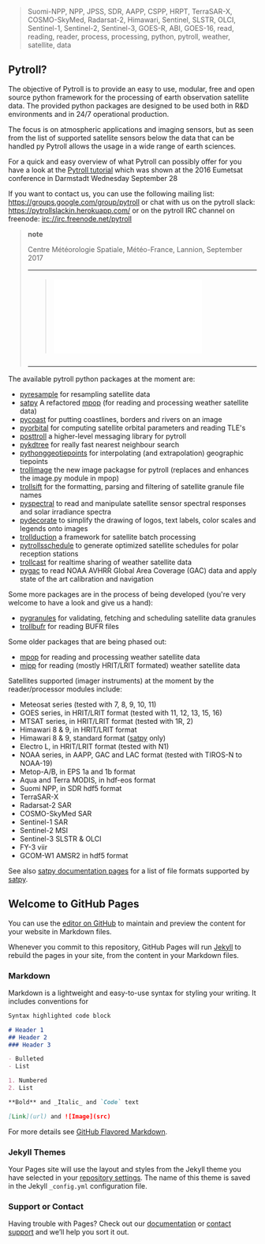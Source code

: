 > Suomi-NPP, NPP, JPSS, SDR, AAPP, CSPP, HRPT, TerraSAR-X, COSMO-SkyMed, Radarsat-2, Himawari, Sentinel, SLSTR, OLCI, Sentinel-1, Sentinel-2, Sentinel-3, GOES-R, ABI, GOES-16, read, reading, reader, process, processing, python, pytroll, weather, satellite, data

## Pytroll?

The objective of Pytroll is to provide an easy to use, modular, free and open source python framework for the processing of earth observation satellite data. The provided python packages are designed to be used both in R&D environments and in 24/7 operational production.

The focus is on atmospheric applications and imaging sensors, but as seen from the list of supported satellite sensors below the data that can be handled py Pytroll allows the usage in a wide range of earth sciences.

For a quick and easy overview of what Pytroll can possibly offer for you have a look at the [Pytroll tutorial](https://docs.google.com/presentation/d/1-ast62mC7X0z7504gSJCthRnQP-8LrU0Pz_CNxUx0Ag/edit#slide=id.p) which was shown at the 2016 Eumetsat conference in Darmstadt Wednesday September 28

If you want to contact us, you can use the following mailing list: <https://groups.google.com/group/pytroll> or chat with us on the pytroll slack: <https://pytrollslackin.herokuapp.com/> or on the pytroll IRC channel on freenode: <irc://irc.freenode.net/pytroll>

> **note**
>
> Centre Météorologie Spatiale, Météo-France, Lannion, September 2017
>
> <table>
> <col width="19%" />
> <tbody>
> <tr class="odd">
> <td align="left"><blockquote>
> <p><embed src="_static/PytrollGroupLannion20170914_small.JPG%0A%20:width:%20770px" /></p>
> </blockquote></td>
> </tr>
> <tr class="even">
> <td align="left"></td>
> </tr>
> </tbody>
> </table>

The available pytroll python packages at the moment are:

-   [pyresample](http://github.com/pytroll/pyresample) for resampling satellite data
-   [satpy](https://github.com/pytroll/satpy) A refactored [mpop](http://github.com/pytroll/mpop) (for reading and processing weather satellite data)
-   [pycoast](http://github.com/pytroll/pycoast) for putting coastlines, borders and rivers on an image
-   [pyorbital](http://github.com/pytroll/pyorbital) for computing satellite orbital parameters and reading TLE's
-   [posttroll](http://github.com/pytroll/posttroll) a higher-level messaging library for pytroll
-   [pykdtree](https://github.com/storpipfugl/pykdtree) for really fast nearest neighbour search
-   [pythonggeotiepoints](http://github.com/pytroll/python-geotiepoints) for interpolating (and extrapolation) geographic tiepoints
-   [trollimage](https://github.com/pytroll/trollimage) the new image packagse for pytroll (replaces and enhances the image.py module in mpop)
-   [trollsift](https://github.com/pytroll/trollsift) for the formatting, parsing and filtering of satellite granule file names
-   [pyspectral](https://github.com/pytroll/pyspectral) to read and manipulate satellite sensor spectral responses and solar irradiance spectra
-   [pydecorate](http://code.google.com/p/pydecorate) to simplify the drawing of logos, text labels, color scales and legends onto images
-   [trollduction](https://github.com/pytroll/trollduction) a framework for satellite batch processing
-   [pytrollsschedule](https://github.com/pytroll/pytroll-schedule) to generate optimized satellite schedules for polar reception stations
-   [trollcast](http://github.com/pytroll/trollcast) for realtime sharing of weather satellite data
-   [pygac](https://github.com/pytroll/pygac) to read NOAA AVHRR Global Area Coverage (GAC) data and apply state of the art calibration and navigation

Some more packages are in the process of being developed (you're very welcome to have a look and give us a hand):

-   [pygranules](http://pygranule.readthedocs.org/en/latest) for validating, fetching and scheduling satellite data granules
-   [trollbufr](https://github.com/alexmaul/trollbufr) for reading BUFR files

Some older packages that are being phased out:

-   [mpop](http://github.com/pytroll/mpop) for reading and processing weather satellite data
-   [mipp](http://github.com/pytroll/mipp) for reading (mostly HRIT/LRIT formated) weather satellite data


Satellites supported (imager instruments) at the moment by the reader/processor modules include:

-   Meteosat series (tested with 7, 8, 9, 10, 11)
-   GOES series, in HRIT/LRIT format (tested with 11, 12, 13, 15, 16)
-   MTSAT series, in HRIT/LRIT format (tested with 1R, 2)
-   Himawari 8 & 9, in HRIT/LRIT format
-   Himawari 8 & 9, standard format ([satpy](https://github.com/pytroll/satpy) only)
-   Electro L, in HRIT/LRIT format (tested with N1)
-   NOAA series, in AAPP, GAC and LAC format (tested with TIROS-N to NOAA-19)
-   Metop-A/B, in EPS 1a and 1b format
-   Aqua and Terra MODIS, in hdf-eos format
-   Suomi NPP, in SDR hdf5 format
-   TerraSAR-X
-   Radarsat-2 SAR
-   COSMO-SkyMed SAR
-   Sentinel-1 SAR
-   Sentinel-2 MSI
-   Sentinel-3 SLSTR & OLCI
-   FY-3 viir
-   GCOM-W1 AMSR2 in hdf5 format

See also [satpy documentation pages](http://satpy.readthedocs.io/en/latest) for a list of file formats supported by [satpy](https://github.com/pytroll/satpy).

## Welcome to GitHub Pages

You can use the [editor on GitHub](https://github.com/pytroll/pytroll.github.io/edit/master/index.md) to maintain and preview the content for your website in Markdown files.

Whenever you commit to this repository, GitHub Pages will run [Jekyll](https://jekyllrb.com/) to rebuild the pages in your site, from the content in your Markdown files.

### Markdown

Markdown is a lightweight and easy-to-use syntax for styling your writing. It includes conventions for

```markdown
Syntax highlighted code block

# Header 1
## Header 2
### Header 3

- Bulleted
- List

1. Numbered
2. List

**Bold** and _Italic_ and `Code` text

[Link](url) and ![Image](src)
```

For more details see [GitHub Flavored Markdown](https://guides.github.com/features/mastering-markdown/).

### Jekyll Themes

Your Pages site will use the layout and styles from the Jekyll theme you have selected in your [repository settings](https://github.com/pytroll/pytroll.github.io/settings). The name of this theme is saved in the Jekyll `_config.yml` configuration file.

### Support or Contact

Having trouble with Pages? Check out our [documentation](https://help.github.com/categories/github-pages-basics/) or [contact support](https://github.com/contact) and we’ll help you sort it out.
